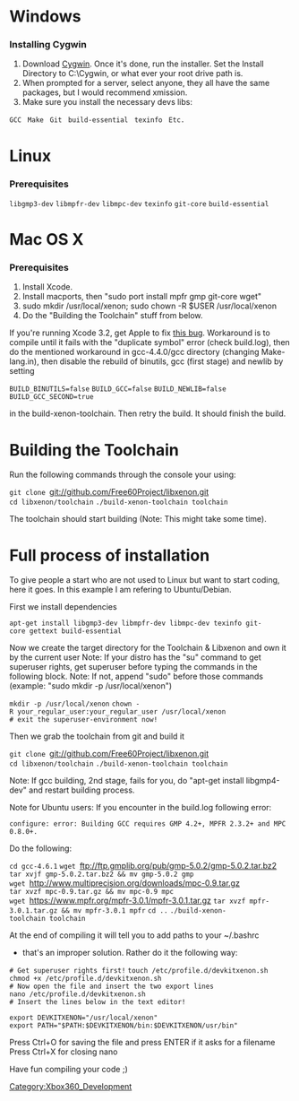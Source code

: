 # Windows

### Installing Cygwin

1.  Download [Cygwin](http://cygwin.com/install.html). Once it's done,
    run the installer. Set the Install Directory to C:\\Cygwin, or what
    ever your root drive path is.
2.  When prompted for a server, select anyone, they all have the same
    packages, but I would recommend xmission.
3.  Make sure you install the necessary devs libs:

`GCC `
`Make `
`Git `
`build-essential `
`texinfo `
`Etc.`

# Linux

### Prerequisites

`libgmp3-dev`
`libmpfr-dev`
`libmpc-dev`
`texinfo`
`git-core`
`build-essential`

# Mac OS X

### Prerequisites

1.  Install Xcode.
2.  Install macports, then "sudo port install mpfr gmp git-core wget"
3.  sudo mkdir /usr/local/xenon; sudo chown -R $USER /usr/local/xenon
4.  Do the "Building the Toolchain" stuff from below.

If you're running Xcode 3.2, get Apple to fix [this
bug](http://gcc.gnu.org/bugzilla/show_bug.cgi?id=41180#c8). Workaround
is to compile until it fails with the "duplicate symbol" error (check
build.log), then do the mentioned workaround in gcc-4.4.0/gcc directory
(changing Make-lang.in), then disable the rebuild of binutils, gcc
(first stage) and newlib by setting

`BUILD_BINUTILS=false`
`BUILD_GCC=false`
`BUILD_NEWLIB=false`
`BUILD_GCC_SECOND=true`

in the build-xenon-toolchain. Then retry the build. It should finish the
build.

# Building the Toolchain

Run the following commands through the console your using:

`git clone `<git://github.com/Free60Project/libxenon.git>
`cd libxenon/toolchain`
`./build-xenon-toolchain toolchain`

The toolchain should start building (Note: This might take some time).

# Full process of installation

To give people a start who are not used to Linux but want to start
coding, here it goes. In this example I am refering to Ubuntu/Debian.

First we install
dependencies

`apt-get install libgmp3-dev libmpfr-dev libmpc-dev texinfo git-core gettext build-essential`

Now we create the target directory for the Toolchain & Libxenon and own
it by the current user
Note: If your distro has the "su" command to get superuser rights, get
superuser before typing the commands in the following block.
Note: If not, append "sudo" before those commands (example: "sudo mkdir
-p /usr/local/xenon")

`mkdir -p /usr/local/xenon`
`chown -R your_regular_user:your_regular_user /usr/local/xenon`
`# exit the superuser-environment now!`

Then we grab the toolchain from git and build it

`git clone `<git://github.com/Free60Project/libxenon.git>
`cd libxenon/toolchain`
`./build-xenon-toolchain toolchain`

Note: If gcc building, 2nd stage, fails for you, do "apt-get install
libgmp4-dev" and restart building process.

Note for Ubuntu users: If you encounter in the build.log following
error:

`configure: error: Building GCC requires GMP 4.2+, MPFR 2.3.2+ and MPC 0.8.0+.`

Do the following:

`cd gcc-4.6.1`
`wget `<ftp://ftp.gmplib.org/pub/gmp-5.0.2/gmp-5.0.2.tar.bz2>
`tar xvjf gmp-5.0.2.tar.bz2 && mv gmp-5.0.2 gmp`
`wget `<http://www.multiprecision.org/downloads/mpc-0.9.tar.gz>
`tar xvzf mpc-0.9.tar.gz && mv mpc-0.9 mpc `
`wget `<https://www.mpfr.org/mpfr-3.0.1/mpfr-3.0.1.tar.gz>
`tar xvzf mpfr-3.0.1.tar.gz && mv mpfr-3.0.1 mpfr`
`cd ..`
`./build-xenon-toolchain toolchain`

At the end of compiling it will tell you to add paths to your ~/.bashrc
- that's an improper solution.
Rather do it the following way:

`# Get superuser rights first!`
`touch /etc/profile.d/devkitxenon.sh`
`chmod +x /etc/profile.d/devkitxenon.sh`
`# Now open the file and insert the two export lines`
`nano /etc/profile.d/devkitxenon.sh`
`# Insert the lines below in the text editor!`

`export DEVKITXENON="/usr/local/xenon"`
`export PATH="$PATH:$DEVKITXENON/bin:$DEVKITXENON/usr/bin"`

Press Ctrl+O for saving the file and press ENTER if it asks for a
filename Press Ctrl+X for closing nano

Have fun compiling your code ;)

[Category:Xbox360_Development](Category_Xbox360_Development.md "wikilink")